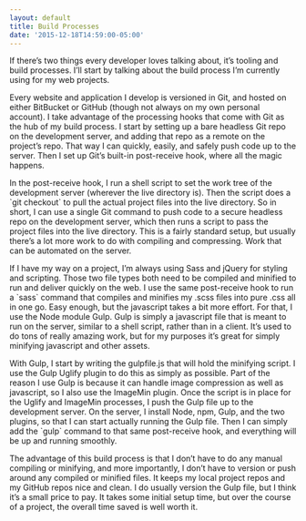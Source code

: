 ```yaml
---
layout: default
title: Build Processes
date: '2015-12-18T14:59:00-05:00'
---
```

If there’s two things every developer loves talking about, it’s tooling and build processes. I’ll start by talking about the build process I’m currently using for my web projects.



Every website and application I develop is versioned in Git, and hosted on either BitBucket or GitHub (though not always on my own personal account). I take advantage of the processing hooks that come with Git as the hub of my build process. I start by setting up a bare headless Git repo on the development server, and adding that repo as a remote on the project’s repo. That way I can quickly, easily, and safely push code up to the server. Then I set up Git’s built-in post-receive hook, where all the magic happens.



In the post-receive hook, I run a shell script to set the work tree of the development server (wherever the live directory is). Then the script does a \`git checkout\` to pull the actual project files into the live directory. So in short, I can use a single Git command to push code to a secure headless repo on the development server, which then runs a script to pass the project files into the live directory. This is a fairly standard setup, but usually there’s a lot more work to do with compiling and compressing. Work that can be automated on the server.



If I have my way on a project, I’m always using Sass and jQuery for styling and scripting. Those two file types both need to be compiled and minified to run and deliver quickly on the web. I use the same post-receive hook to run a \`sass\` command that compiles and minifies my .scss files into pure .css all in one go. Easy enough, but the javascript takes a bit more effort. For that, I use the Node module Gulp. Gulp is simply a javascript file that is meant to run on the server, similar to a shell script, rather than in a client. It’s used to do tons of really amazing work, but for my purposes it’s great for simply minifying javascript and other assets.



With Gulp, I start by writing the gulpfile.js that will hold the minifying script. I use the Gulp Uglify plugin to do this as simply as possible. Part of the reason I use Gulp is because it can handle image compression as well as javascript, so I also use the ImageMin plugin. Once the script is in place for the Uglify and ImageMin processes, I push the Gulp file up to the development server. On the server, I install Node, npm, Gulp, and the two plugins, so that I can start actually running the Gulp file. Then I can simply add the \`gulp\` command to that same post-receive hook, and everything will be up and running smoothly.



The advantage of this build process is that I don’t have to do any manual compiling or minifying, and more importantly, I don’t have to version or push around any compiled or minified files. It keeps my local project repos and my GitHub repos nice and clean. I do usually version the Gulp file, but I think it’s a small price to pay. It takes some initial setup time, but over the course of a project, the overall time saved is well worth it.
